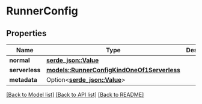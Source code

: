 # RunnerConfig

## Properties

Name | Type | Description | Notes
------------ | ------------- | ------------- | -------------
**normal** | [**serde_json::Value**](.md) |  | 
**serverless** | [**models::RunnerConfigKindOneOf1Serverless**](RunnerConfigKind_oneOf_1_serverless.md) |  | 
**metadata** | Option<[**serde_json::Value**](.md)> |  | [optional]

[[Back to Model list]](../README.md#documentation-for-models) [[Back to API list]](../README.md#documentation-for-api-endpoints) [[Back to README]](../README.md)


